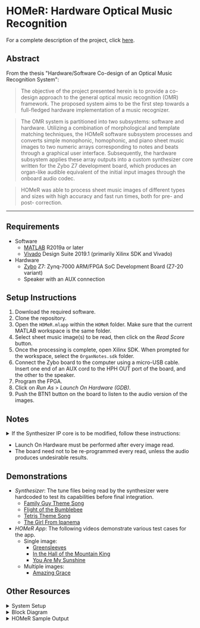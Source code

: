 # HOMeR: Hardware Optical Music Recognition
For a complete description of the project, click [here].


## Abstract
From the thesis "Hardware/Software Co-design of an Optical Music Recognition System":

> The objective of the project presented herein is to provide a co-design approach to the general optical music recognition (OMR) framework. The proposed system aims to be the first step towards a full-fledged hardware implementation of a music recognizer.

> The OMR system is partitioned into two subsystems: software and hardware. Utilizing a combination of morphological and template matching techniques, the HOMeR software subsystem processes and converts simple monophonic, homophonic, and piano sheet music images to two numeric arrays corresponding to notes and beats through a graphical user interface. Subsequently, the hardware subsystem applies these array outputs into a custom synthesizer core written for the Zybo Z7 development board, which produces an organ-like audible equivalent of the initial input images through the onboard audio codec. 

> HOMeR was able to process sheet music images of different types and sizes with high accuracy and fast run times, both for pre- and post- correction.
---------------------------------------
## Requirements
* Software
  * [MATLAB] R2019a or later 
  * [Vivado] Design Suite 2019.1 (primarily Xilinx SDK and Vivado)
* Hardware
  * [Zybo] Z7: Zynq-7000 ARM/FPGA SoC Development Board (Z7-20 variant)
  * Speaker with an AUX connection

## Setup Instructions
1. Download the required software.
2. Clone the repository.
3. Open the `HOMeR.mlapp` within the `HOMeR` folder. Make sure that the current MATLAB workspace is the same folder.
4. Select sheet music image(s) to be read, then click on the _Read_ _Score_ button.
5. Once the processing is complete, open Xilinx SDK. When prompted for the workspace, select the `OrganNotes.sdk` folder.
6. Connect the Zybo board to the computer using a micro-USB cable. Insert one end of an AUX cord to the HPH OUT port of the board, and the other to the speaker.
7. Program the FPGA.
8. Click on _Run_ _As_ &gt; _Launch_ _On_ _Hardware_ _(GDB)_.
9. Push the BTN1 button on the board to listen to the audio version of the images.

## Notes
<details><summary>If the Synthesizer IP core is to be modified, follow these instructions:</summary>

1. Delete the contents of the `OrganNotes.sdk` folder under `HOMeR`.
2. Open Vivado 2019.1.
3. Using the tcl console, type the following:
```tcl
cd <change to extracted_folder>/Synthesizer/
source ./OrganNotes.tcl
```
4. Once the project is created, modify the IP through the Block Design section.
5. Create a new HDL wrapper for the block design, then generate the bitstream.
6. Go to File &gt; Export &gt; Export Hardware. Make sure that the "Include Bitstream" box is marked, and the "Export to" location is the `OrganNotes.sdk` folder.
7. Go to File &gt; Launch SDK. Change both "Exported location" and "Workspace" to `OrganNotes.sdk`, then click OK.
8. Once the SDK is launched, go to File &gt; New &gt; Application Project.
9. Fill up the form with the following details:

Field | Value
--- | :---:
Project Name | Synthesizer
OS Platform | Standalone
Hardware Platform | test_wrapper_hw_platform_0 
Processor | ps7_cortex a9_0
Language | C
Board Support Package | Create New

10. Click on Next, select the _Empty_ _Application_ template, then click Finish.
11. Copy the contents of `HOMeR/src` into `OrganNotes.sdk/Synthesizer/src`.
12. Run the _HOMeR_ app as described in the *Setup* section.
</details>

* Launch On Hardware must be performed after every image read.
* The board need not to be re-programmed every read, unless the audio produces undesirable results.

## Demonstrations
* _Synthesizer_: The tune files being read by the synthesizer were hardcoded to test its capabilities before final integration.
  * [Family Guy Theme Song]
  * [Flight of the Bumblebee]
  * [Tetris Theme Song]
  * [The Girl From Ipanema]
* _HOMeR App_: The following videos demonstrate various test cases for the app.
  * Single image:
	* [Greensleeves]
    * [In the Hall of the Mountain King]
	* [You Are My Sunshine]
  * Multiple images:
    * [Amazing Grace]

## Other Resources
  <details><summary>System Setup</summary>
	<p align="center">
	  <img width="600" height="600" src="https://github.com/takatz28/HOMeR-Hardware-OMR/blob/master/docs/Setup.jpg">
	</p>
  </details>
  
  <details><summary>Block Diagram</summary>
	<p align="center">
	  <img width="400" height="150" src="https://github.com/takatz28/HOMeR-Hardware-OMR/blob/master/docs/HOMeR.jpg">
	</p>
  </details>
  
  <details><summary>HOMeR Sample Output</summary>
	<p align="center">
	  <img width="600" height="400" src="https://github.com/takatz28/HOMeR-Hardware-OMR/blob/master/docs/minuet.jpg">
	</p>
  </details>
  
  
[here]:
https://github.com/takatz28/HOMeR-Hardware-OMR/blob/master/docs/Tacata-Louis-thesis-2021_3.pdf
[MATLAB]:
https://www.mathworks.com/products/matlab/student.html?s_tid=htb_learn_gtwy_cta3
[Vivado]:
https://www.xilinx.com/support/download/index.html/content/xilinx/en/downloadNav/vivado-design-tools/archive.html
[Zybo]:
https://digilent.com/shop/zybo-z7-zynq-7000-arm-fpga-soc-development-board/
[Greensleeves]:
https://youtu.be/7BkEfsyD8Jo
[In the Hall of the Mountain King]:
https://youtu.be/eLixSXhYcRE
[You Are My Sunshine]:
https://youtu.be/Col3rOFFVdY
[Amazing Grace]:
https://youtu.be/JaCjitubTSw
[Family Guy Theme Song]:
https://youtube.com/shorts/BvW3B_qzDo4?feature=share
[Flight of the Bumblebee]:
https://youtu.be/M0TSvHTiTRo
[Tetris Theme Song]:
https://youtu.be/mpysujrxrNQ
[The Girl From Ipanema]:
https://youtu.be/c5kWgiDO32k
